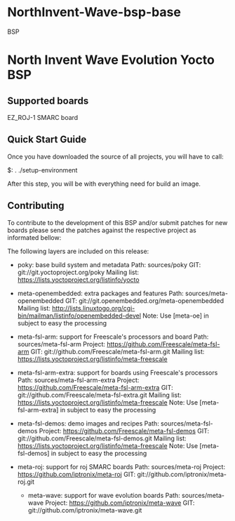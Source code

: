 # NorthInvent-Wave-bsp-base
BSP

North Invent Wave Evolution Yocto BSP
=====================================

Supported boards
----------------

EZ_ROJ-1 SMARC board

Quick Start Guide
-----------------

Once you have downloaded the source of all projects, you will have to
call:

$: . ./setup-environment <build directory>

After this step, you will be with everything need for build an image.

Contributing
------------

To contribute to the development of this BSP and/or submit patches for
new boards please send the patches against the respective project as
informated bellow:

The following layers are included on this release:

 * poky: base build system and metadata
   Path: sources/poky
   GIT: git://git.yoctoproject.org/poky
   Mailing list: https://lists.yoctoproject.org/listinfo/yocto

 * meta-openembedded: extra packages and features
   Path: sources/meta-openembedded
   GIT: git://git.openembedded.org/meta-openembedded
   Mailing list: http://lists.linuxtogo.org/cgi-bin/mailman/listinfo/openembedded-devel
   Note: Use [meta-oe] in subject to easy the processing

 * meta-fsl-arm: support for Freescale's processors and board
   Path: sources/meta-fsl-arm
   Project: https://github.com/Freescale/meta-fsl-arm
   GIT: git://github.com/Freescale/meta-fsl-arm.git
   Mailing list: https://lists.yoctoproject.org/listinfo/meta-freescale

 * meta-fsl-arm-extra: support for boards using Freescale's processors
   Path: sources/meta-fsl-arm-extra
   Project: https://github.com/Freescale/meta-fsl-arm-extra
   GIT: git://github.com/Freescale/meta-fsl-extra.git
   Mailing list: https://lists.yoctoproject.org/listinfo/meta-freescale
   Note: Use [meta-fsl-arm-extra] in subject to easy the processing

 * meta-fsl-demos: demo images and recipes
   Path: sources/meta-fsl-demos
   Project: https://github.com/Freescale/meta-fsl-demos
   GIT: git://github.com/Freescale/meta-fsl-demos.git
   Mailing list: https://lists.yoctoproject.org/listinfo/meta-freescale
   Note: Use [meta-fsl-demos] in subject to easy the processing

 * meta-roj: support for roj SMARC boards
   Path: sources/meta-roj
   Project: https://github.com/iptronix/meta-roj
   GIT: git://github.com/iptronix/meta-roj.git
   
    * meta-wave: support for wave evolution boards
   Path: sources/meta-wave
   Project: https://github.com/iptronix/meta-wave
   GIT: git://github.com/iptronix/meta-wave.git
   
